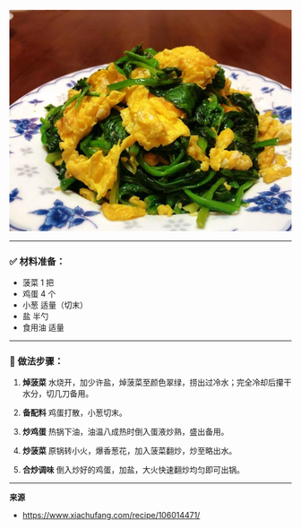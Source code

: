 ![](cover/14.菠菜炒鸡蛋.jpg)


---

### ✅ 材料准备：

* 菠菜 1 把
* 鸡蛋 4 个
* 小葱 适量（切末）
* 盐 半勺
* 食用油 适量

---

### 🍳 做法步骤：

1. **焯菠菜**
   水烧开，加少许盐，焯菠菜至颜色翠绿，捞出过冷水；完全冷却后攥干水分，切几刀备用。

2. **备配料**
   鸡蛋打散，小葱切末。

3. **炒鸡蛋**
   热锅下油，油温八成热时倒入蛋液炒熟，盛出备用。

4. **炒菠菜**
   原锅转小火，爆香葱花，加入菠菜翻炒，炒至略出水。

5. **合炒调味**
   倒入炒好的鸡蛋，加盐，大火快速翻炒均匀即可出锅。

---

**来源**
+ <https://www.xiachufang.com/recipe/106014471/>

